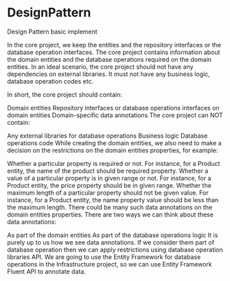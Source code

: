 # DesignPattern
Design Pattern basic implement

In the core project, we keep the entities and the repository interfaces or the database operation interfaces. The core project contains information about the domain entities and the database operations required on the domain entities. In an ideal scenario, the core project should not have any dependencies on external libraries. It must not have any business logic, database operation codes etc.

In short, the core project should contain:

Domain entities
Repository interfaces or database operations interfaces on domain entities
Domain-specific data annotations
The core project can NOT contain:

Any external libraries for database operations
Business logic
Database operations code
While creating the domain entities, we also need to make a decision on the restrictions on the domain entities properties, for example:

Whether a particular property is required or not. For instance, for a Product entity, the name of the product should be required property.
Whether a value of a particular property is in given range or not. For instance, for a Product entity, the price property should be in given range.
Whether the maximum length of a particular property should not be given value. For instance, for a Product entity, the name property value should be less than the maximum length.
There could be many such data annotations on the domain entities properties. There are two ways we can think about these data annotations:

As part of the domain entities
As part of the database operations logic
It is purely up to us how we see data annotations. If we consider them part of database operation then we can apply restrictions using database operation libraries API. We are going to use the Entity Framework for database operations in the Infrastructure project, so we can use Entity Framework Fluent API to annotate data.